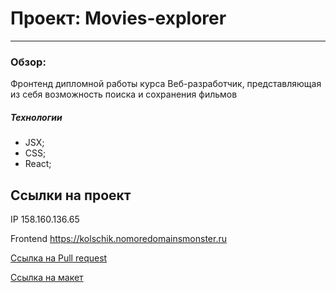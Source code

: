 # Проект: Movies-explorer
---
### Обзор:
Фронтенд дипломной работы курса Веб-разработчик, представляющая из себя возможность поиска и сохранения фильмов

##### Технологии
- JSX;
- CSS;
- React;

## Ссылки на проект

IP 158.160.136.65

Frontend https://kolschik.nomoredomainsmonster.ru

[Ссылка на Pull request](https://github.com/NikitaPotrivaev/movies-explorer-frontend/pull/2)

[Ссылка на макет](https://www.figma.com/file/6FMWkB94wE7KTkcCgUXtnC/%D0%94%D0%B8%D0%BF%D0%BB%D0%BE%D0%BC%D0%BD%D1%8B%D0%B9-%D0%BF%D1%80%D0%BE%D0%B5%D0%BA%D1%82?type=design&node-id=1-7266&mode=design&t=keGr2OjK8FTi9Mtp-0)